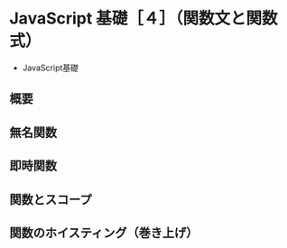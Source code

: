 
# JavaScript 基礎［４］（関数文と関数式）

* JavaScript基礎

<section class="contenttextsection">

## 概要

## 無名関数

## 即時関数

## 関数とスコープ

## 関数のホイスティング（巻き上げ）

</section>
